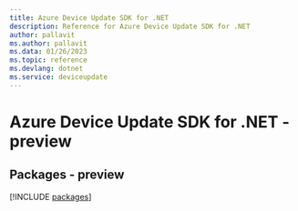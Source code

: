 ```yaml
---
title: Azure Device Update SDK for .NET
description: Reference for Azure Device Update SDK for .NET
author: pallavit
ms.author: pallavit
ms.data: 01/26/2023
ms.topic: reference
ms.devlang: dotnet
ms.service: deviceupdate
---
```

# Azure Device Update SDK for .NET - preview
## Packages - preview
[!INCLUDE [packages](device-update-index.md)]